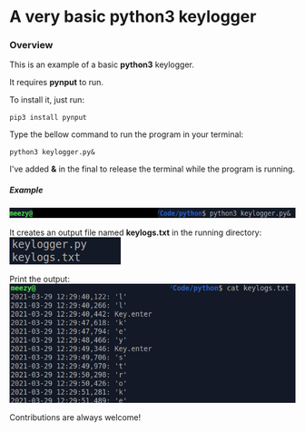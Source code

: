 # A very basic python3 keylogger

### Overview
This is an example of a basic **python3** keylogger.

It requires **pynput** to run.

To install it, just run:

```
pip3 install pynput
```

Type the bellow command to run the program in your terminal:

```
python3 keylogger.py&
```

I've added **&** in the final to release the terminal while the program is running.

##### Example
![plot](./example.png)

It creates an output file named **keylogs.txt** in the running directory:
![plot](./files.png)

Print the output:
![plot](./print.png)


Contributions are always welcome!
